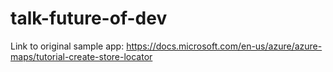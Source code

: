 # talk-future-of-dev

Link to original sample app: https://docs.microsoft.com/en-us/azure/azure-maps/tutorial-create-store-locator
